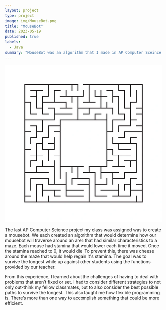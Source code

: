 ```yaml
---
layout: project
type: project
image: img/MouseBot.png
title: "MouseBot"
date: 2023-05-19
published: true
labels:
  - Java
summary: "MouseBot was an algorithm that I made in AP Computer Sceince that would compete with other students."
---
```

<img class="img-fluid" src="../img/maze-education-logic-game-labyrinth-600nw-1671520783.webp">

The last AP Computer Science project my class was assigned was to create a mousebot. We each created an algorithm that would determine how our mousebot will traverse around an area that had similar characteristics to a maze. Each mouse had stamina that would lower each time it moved. Once the stamina reached to 0, it would die. To prevent this, there was cheese around the maze that would help regain it's stamina. The goal was to survive the longest while up against other students using the functions provided by our teacher. 

From this experience, I learned about the challenges of having to deal with problems that aren’t fixed or set. I had to consider different strategies to not only out-think my fellow classmates, but to also consider the best possible paths to survive the longest. This also taught me how flexible programming is. There’s more than one way to accomplish something that could be more efficient. 
